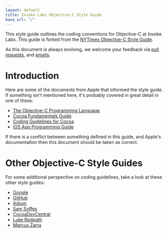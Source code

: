 ```yaml
---
layout: default
title: Invoke Labs Objective-C Style Guide
base_url: "/"
---
```


This style guide outlines the coding conventions for Objective-C at Invoke Labs. This guide is forked from the [NYTimes Objective-C Style Guide](https://github.com/NYTimes/objetive-c-style-guide/).

As this document is always evolving, we welcome your feedback via [pull requests](https://bitbucket.org/invokelabs/invoke-objective-c-style-guide/pull-requests), and [emails](mailto:dev.ios@invokelabs.com).

# Introduction

Here are some of the documents from Apple that informed the style guide. If something isn't mentioned here, it's probably covered in great detail in one of these:

* [The Objective-C Programming Language](http://developer.apple.com/library/mac/#documentation/Cocoa/Conceptual/ObjectiveC/Introduction/introObjectiveC.html)
* [Cocoa Fundamentals Guide](https://developer.apple.com/library/mac/#documentation/Cocoa/Conceptual/CocoaFundamentals/Introduction/Introduction.html)
* [Coding Guidelines for Cocoa](https://developer.apple.com/library/mac/#documentation/Cocoa/Conceptual/CodingGuidelines/CodingGuidelines.html)
* [iOS App Programming Guide](http://developer.apple.com/library/ios/#documentation/iphone/conceptual/iphoneosprogrammingguide/Introduction/Introduction.html)

If there is a conflict between something defined in this guide, and Apple's documentation then this document should be taken as correct.

# Other Objective-C Style Guides

For some additional perspective on coding guidelines, take a look at these other style guides:

* [Google](http://google-styleguide.googlecode.com/svn/trunk/objcguide.xml)
* [GitHub](https://github.com/github/objective-c-conventions)
* [Adium](https://trac.adium.im/wiki/CodingStyle)
* [Sam Soffes](https://gist.github.com/soffes/812796)
* [CocoaDevCentral](http://cocoadevcentral.com/articles/000082.php)
* [Luke Redpath](http://lukeredpath.co.uk/blog/my-objective-c-style-guide.html)
* [Marcus Zarra](http://www.cimgf.com/zds-code-style-guide/)